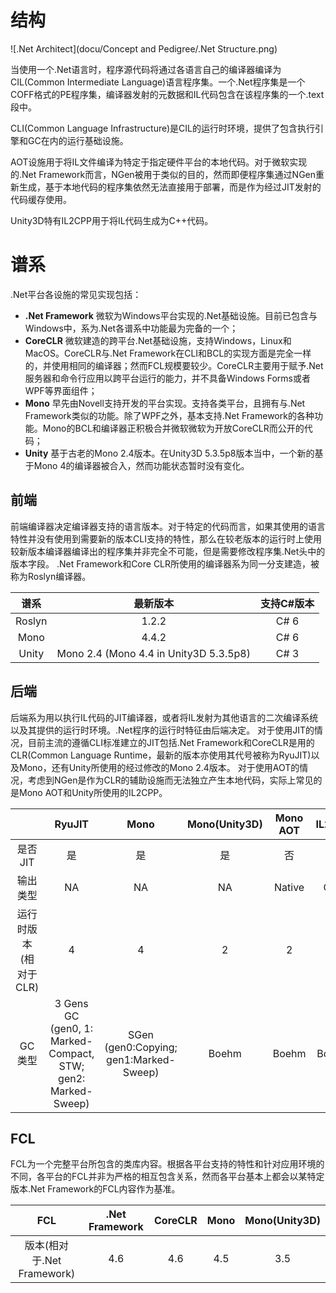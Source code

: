 # 结构
![.Net Architect](docu/Concept and Pedigree/.Net Structure.png)

当使用一个.Net语言时，程序源代码将通过各语言自己的编译器编译为CIL(Common Intermediate Language)语言程序集。一个.Net程序集是一个COFF格式的PE程序集，编译器发射的元数据和IL代码包含在该程序集的一个.text段中。

CLI(Common Language Infrastructure)是CIL的运行时环境，提供了包含执行引擎和GC在内的运行基础设施。

AOT设施用于将IL文件编译为特定于指定硬件平台的本地代码。对于微软实现的.Net Framework而言，NGen被用于类似的目的，然而即便程序集通过NGen重新生成，基于本地代码的程序集依然无法直接用于部署，而是作为经过JIT发射的代码缓存使用。

Unity3D特有IL2CPP用于将IL代码生成为C++代码。

# 谱系
.Net平台各设施的常见实现包括：

- **.Net Framework** 微软为Windows平台实现的.Net基础设施。目前已包含与Windows中，系为.Net各谱系中功能最为完备的一个；
- **CoreCLR** 微软建造的跨平台.Net基础设施，支持Windows，Linux和MacOS。CoreCLR与.Net Framework在CLI和BCL的实现方面是完全一样的，并使用相同的编译器；然而FCL规模要较少。CoreCLR主要用于赋予.Net服务器和命令行应用以跨平台运行的能力，并不具备Windows Forms或者WPF等界面组件；
- **Mono** 早先由Novell支持开发的平台实现。支持各类平台，且拥有与.Net Framework类似的功能。除了WPF之外，基本支持.Net Framework的各种功能。Mono的BCL和编译器正积极合并微软微软为开放CoreCLR而公开的代码；
- **Unity** 基于古老的Mono 2.4版本。在Unity3D 5.3.5p8版本当中，一个新的基于Mono 4的编译器被合入，然而功能状态暂时没有变化。

## 前端
前端编译器决定编译器支持的语言版本。对于特定的代码而言，如果其使用的语言特性并没有使用到需要新的版本CLI支持的特性，那么在较老版本的运行时上使用较新版本编译器编译出的程序集并非完全不可能，但是需要修改程序集.Net头中的版本字段。
.Net Framework和Core CLR所使用的编译器系为同一分支建造，被称为Roslyn编译器。

|谱系|最新版本|支持C#版本|
|:----------:|:-------------:|:-----------:|
|Roslyn|1.2.2|C# 6|
|Mono|4.4.2|C# 6|
|Unity|Mono 2.4 (Mono 4.4 in Unity3D 5.3.5p8)|C# 3|

## 后端
后端系为用以执行IL代码的JIT编译器，或者将IL发射为其他语言的二次编译系统以及其提供的运行时环境。.Net程序的运行时特征由后端决定。
对于使用JIT的情况，目前主流的遵循CLI标准建立的JIT包括.Net Framework和CoreCLR是用的CLR(Common Language Runtime，最新的版本亦使用其代号被称为RyuJIT)以及Mono，还有Unity所使用的经过修改的Mono 2.4版本。
对于使用AOT的情况，考虑到NGen是作为CLR的辅助设施而无法独立产生本地代码，实际上常见的是Mono AOT和Unity所使用的IL2CPP。

| |RyuJIT|Mono|Mono(Unity3D)|Mono AOT|IL2CPP|
|:------:|:---------:|:---------:|:---------:|:----------:|:---------:|
|是否JIT|是|是|是|否|否|
|输出类型|NA|NA|NA|Native|C++|
|运行时版本(相对于CLR)|4|4|2|2|2|
|GC类型|3 Gens GC<br/>(gen0, 1: Marked-Compact, STW; gen2: Marked-Sweep)|SGen<br/>(gen0:Copying; gen1:Marked-Sweep)|Boehm|Boehm|Boehm|

## FCL
FCL为一个完整平台所包含的类库内容。根据各平台支持的特性和针对应用环境的不同，各平台的FCL并非为严格的相互包含关系，然而各平台基本上都会以某特定版本.Net Framework的FCL内容作为基准。

|FCL|.Net Framework|CoreCLR|Mono|Mono(Unity3D)|
|:---:|:----------------:|:--------:|:------:|:----------------:|
|版本(相对于.Net Framework)|4.6|4.6|4.5|3.5|
